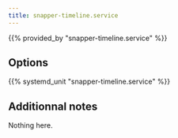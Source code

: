 ```yaml
---
title: snapper-timeline.service
---
```


{{% provided_by "snapper-timeline.service" %}}

## Options

{{% systemd_unit "snapper-timeline.service" %}}

## Additionnal notes

Nothing here.